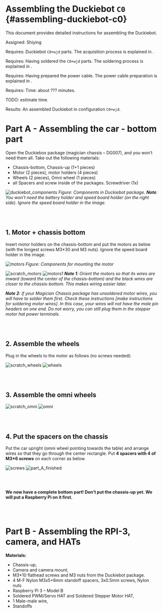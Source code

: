 # Assembling the Duckiebot `C0` {#assembling-duckiebot-c0}
This document provides detailed instructions for assembling the Duckiebot.

Assigned: Shiying

<div class='requirements' markdown="1">

Requires: Duckiebot `C0+wjd` parts. The acquisition process is explained in [](#acquiring-parts-c0).

Requires: Having soldered the `C0+wjd` parts. The soldering process is explained in [](#soldering-boards-c0).

Requires: Having prepared the power cable. The power cable preparation is explained in [](#power-cable-prep-c0).

Requires: Time: about ??? minutes.

TODO: estimate time.

Results:  An assembled Duckiebot in configuration `C0+wjd`.

</div>

# Part A - Assembling the car - bottom part
Open the Duckiebox package (magician chassis – DG007), and you won’t need them all. Take out the following materials:
* Chassis-bottom, Chassis-up (1+1 pieces)
* Motor (2 pieces), motor holders (4 pieces)
* Wheels (2 pieces), Omni wheel (1 pieces)
* all Spacers and screw inside of the packages. Screwdriver (1x)

![duckiebot_components](https://github.com/Shiying99/duckietown_photos/blob/master/duckiebot_components.PNG)
_Figure: Components in Duckiebot package.  **Note**: You won’t need the battery holder and speed board holder (on the right side). Ignore the speed board holder in the image._

<br/><br/>

## 1. Motor + chassis bottom
Insert motor holders on the chassis-bottom and put the motors as below (with the longest screws M3*30 and M3 nuts). Ignore the speed board holder in the image.

![motors](https://github.com/Shiying99/duckietown_photos/blob/master/motors.jpg)
_Figure: Components for mounting the motor_

![scratch_motors](https://github.com/Shiying99/duckietown_photos/blob/master/scratch_motors.png)
![motors1](https://github.com/Shiying99/duckietown_photos/blob/master/motors1.jpg)
_**Note 1**: Orient the motors so that its wires are inward (toward the center of the chassis-bottom) and the black wires are closer to the chassis-bottom. This makes wiring easier later._

_**Note 2**: if your Magician Chassis package has unsoldered motor wires, you will have to solder them first. Check these instructions [make instructions for soldering motor wires]. In this case, your wires will not have the male pin headers on one end. Do not worry, you can still plug them in the stepper motor hat power terminals._

<br/><br/>

## 2. Assemble the wheels
Plug in the wheels to the motor as follows (no screws needed):

![scratch_wheels](https://github.com/Shiying99/duckietown_photos/blob/master/scratch_wheels.png)
![wheels](https://github.com/Shiying99/duckietown_photos/blob/master/wheels.jpg)

<br/><br/>

## 3. Assemble the omni wheels

![scratch_omni](https://github.com/Shiying99/duckietown_photos/blob/master/scratch_omni.png)
![omni](https://github.com/Shiying99/duckietown_photos/blob/master/omni.jpg)

<br/><br/>

## 4. Put the spacers on the chassis
Put the car upright (omni wheel pointing towards the table) and arrange wires so that they go through the center rectangle. Put **4 spacers with 4 of M3*6 screws** on each corner as below.

![screws](https://github.com/Shiying99/duckietown_photos/blob/master/chassi_screws.jpg)
![part_A_finished](https://github.com/Shiying99/duckietown_photos/blob/master/part_A.jpg)

<br/><br/>

**We now have a complete bottom part! Don’t put the chassis-up yet. We will put a Raspberry Pi on it first.**

<br/><br/>


# Part B - Assembling the RPI-3, camera, and HATs
**Materials:**
* Chassis-up,
* Camera and camera mount,
* M3*10 flathead screws and M3 nuts from the Duckiebot package.
* 4 M-F Nylon M3x5+6mm standoff spacers, 3x0.5mm screws, Nylon nuts
* Raspberry Pi 3 – Model B
* Soldered PWM/Servo HAT and Soldered Stepper Motor HAT,
* 1 Male-male wire,
* Standoffs
